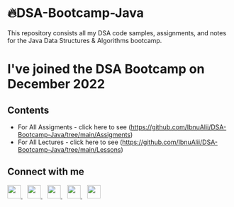 # 🔥DSA-Bootcamp-Java
This repository consists all my DSA code samples, assignments, and notes for the Java Data Structures & Algorithms bootcamp.

# I've joined the DSA Bootcamp on December 2022 

## Contents 
 
* For All Assigments - click here to see  (https://github.com/IbnuAlii/DSA-Bootcamp-Java/tree/main/Assigments) 
* For All Lectures - click here to see  (https://github.com/IbnuAlii/DSA-Bootcamp-Java/tree/main/Lessons) 

## Connect with me
  <a href="#">
    <img width="30px" src="https://www.vectorlogo.zone/logos/twitter/twitter-official.svg" />
  </a>&ensp;
  <a href="https://www.linkedin.com/in/ibnu-ali-70b366253/">
    <img width="30px" src="https://www.vectorlogo.zone/logos/linkedin/linkedin-icon.svg" />
  </a>&ensp;
  <a href="#">
  <img width="30px" src="https://i.pinimg.com/originals/46/02/cb/4602cbc18967da9c1eba7452905cd99b.png" />
  </a>&ensp;
  <a href="https://www.instagram.com/maxamedcali600/">
    <img width="30px" src="https://www.vectorlogo.zone/logos/instagram/instagram-icon.svg" />
  </a>&ensp;
  <a href="https://www.facebook.com/maxamedcali.nuuraadan.5/">
  <img width="30px" src="https://www.vectorlogo.zone/logos/facebook/instagram-icon.svg" />
  </a>
